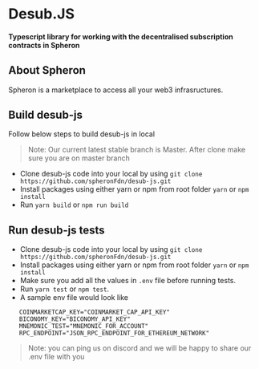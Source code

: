 # Desub.JS

#### Typescript library for working with the decentralised subscription contracts in Spheron

## About Spheron

Spheron is a marketplace to access all your web3 infrasructures.

## Build desub-js

Follow below steps to build desub-js in local

> Note: Our current latest stable branch is Master. After clone make sure you are on master branch

- Clone desub-js code into your local by using `git clone https://github.com/spheronFdn/desub-js.git`
- Install packages using either yarn or npm from root folder `yarn` or `npm install`
- Run `yarn build` or `npm run build`

## Run desub-js tests

- Clone desub-js code into your local by using `git clone https://github.com/spheronFdn/desub-js.git`
- Install packages using either yarn or npm from root folder `yarn` or `npm install`
- Make sure you add all the values in `.env` file before running tests.
- Run `yarn test` or `npm test`.
- A sample env file would look like

```
   COINMARKETCAP_KEY="COINMARKET_CAP_API_KEY"
   BICONOMY_KEY="BICONOMY_API_KEY"
   MNEMONIC_TEST="MNEMONIC_FOR_ACCOUNT"
   RPC_ENDPOINT="JSON_RPC_ENDPOINT_FOR_ETHEREUM_NETWORK"
```

> Note: you can ping us on discord and we will be happy to share our .env file with you

